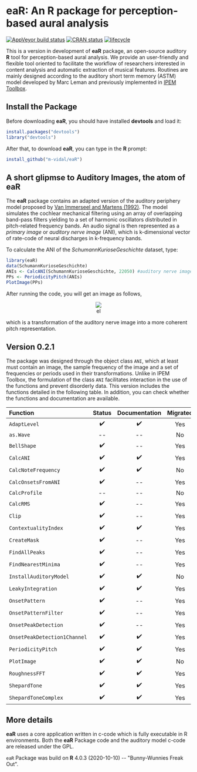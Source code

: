 # **eaR**: An R package for perception-based aural analysis
<!--- 
[![Travis-CI Build Status](https://travis-ci.org/FredHasselman/casnet.svg?branch=master)](https://travis-ci.org/FredHasselman/casnet)
-->
[![AppVeyor build status](https://ci.appveyor.com/api/projects/status/github/FredHasselman/casnet?branch=master&svg=true)](https://ci.appveyor.com/project/FredHasselman/casnet)
[![CRAN status](https://www.r-pkg.org/badges/version/casnet)](https://cran.r-project.org/package=casnet)
[![lifecycle](https://img.shields.io/badge/lifecycle-experimental-orange.svg)](https://www.tidyverse.org/lifecycle/#experimental)

This is a version in development of **eaR** package, an open-source auditory **R** tool for perception-based aural analysis. We provide an user-friendly and flexible tool oriented to facilitate the workflow of researchers interested in content analysis and automatic extraction of musical features. Routines are mainly designed according to the  auditory short term memory (ASTM) model developed by Marc Leman and previously implemented in [IPEM Toolbox](https://www.ugent.be/lw/kunstwetenschappen/ipem/en/research/projects/finishedprojects/ipem-toolbox.htm).  


## Install the Package
Before downloading **eaR**, you should have installed **devtools** and load it:

```R
install.packages("devtools")
library("devtools")
```

After that, to download **eaR**, you can type in the **R** prompt:

```R
install_github("m-vidal/eaR")
```
<!--- 
You will get a message confirming that your **eaR** Package has been installed correctly.
___
:exclamation: **Note for Mac users:**
Running the Auditory Model makes it necessary to give permissions to execute the file `.../Auditory_Model/ASTMunix`. To install correctly all dependecies, once the package is download type in the **R** prompt:

```R
library(eaR)
InstallAuditoryModel("mac")
```
(See: Auditory_Model/Readme.txt)
-->

## A short glipmse to Auditory Images, the atom of **eaR**
The **eaR**  package contains an adapted version of the auditory periphery model proposed by [Van Immerseel and Martens (1992)](https://asa.scitation.org/doi/10.1121/1.402840). The model simulates the cochlear mechanical filtering using an array of overlapping band-pass filters yielding to a set of harmonic oscillators distributed in pitch-related frequency bands. An audio signal is then represented as a *primary image* or *auditory nerve image* (ANI), which is k-dimensional vector of rate-code of neural discharges in k-frequency bands.

To calculate the ANI of the *SchumannKurioseGeschichte* dataset, type:

```R
library(eaR)
data(SchumannKurioseGeschichte)
ANIs <- CalcANI(SchumannKurioseGeschichte, 22050) #auditory nerve image
PPs <- PeriodicityPitch(ANIs)
PlotImage(PPs)
```

After running the code, you will get an image as follows,

<div align="center">
 <img src="https://github.com/m-vidal/eaR/blob/main/PP.jpeg"></a><br>el 
</div>

which is a transformation of the auditory nerve image into a more coherent pitch representation.

## Version 0.2.1

The package was designed through the object class `ANI`, which at least must contain an image, the sample frequency of the image and a set of frequencies or periods used in their transformations. Unlike in IPEM Toolbox, the formulation of the class `ANI`  facilitates interaction in the use of the functions and prevent disorderly data. This version includes the functions detailed in the following table. In addition, you can check whether the functions and documentation are available. 

Function | Status | Documentation | Migrated |
| :---  |  :---:  |  :---:  |  :---:  
`AdaptLevel` |:heavy_check_mark:|:heavy_check_mark:|Yes|
`as.Wave` |--|--|No|
`BellShape` |:heavy_check_mark:|--|Yes|
`CalcANI` |:heavy_check_mark:|:heavy_check_mark:|Yes|
`CalcNoteFrequency` |:heavy_check_mark:|:heavy_check_mark:|No|
`CalcOnsetsFromANI` |:heavy_check_mark:|--|Yes|
`CalcProfile` |--|--|No|
`CalcRMS` |:heavy_check_mark:|--|Yes|
`Clip` |:heavy_check_mark: |--|Yes |
`ContextualityIndex` |:heavy_check_mark: |:heavy_check_mark:|Yes|
`CreateMask` |:heavy_check_mark: |--|Yes|
`FindAllPeaks` |:heavy_check_mark:|--|Yes|
`FindNearestMinima` |:heavy_check_mark:|--|Yes|
`InstallAuditoryModel` |:heavy_check_mark:|:heavy_check_mark:|No|
`LeakyIntegration` |:heavy_check_mark: |:heavy_check_mark:|Yes|
`OnsetPattern` |:heavy_check_mark:|--|Yes|
`OnsetPatternFilter` |:heavy_check_mark:|--|Yes|
`OnsetPeakDetection` |:heavy_check_mark:|--|Yes|
`OnsetPeakDetection1Channel` |:heavy_check_mark:|:heavy_check_mark:|Yes|
`PeriodicityPitch` |:heavy_check_mark: |:heavy_check_mark:|Yes|
`PlotImage` |:heavy_check_mark:|:heavy_check_mark:|No|
`RoughnessFFT` |:heavy_check_mark:|:heavy_check_mark:|Yes|
`ShepardTone` |:heavy_check_mark:|:heavy_check_mark:|Yes|
`ShepardToneComplex` |:heavy_check_mark:|:heavy_check_mark:|Yes|

## More details
**eaR** uses a core application written in c-code which is fully executable in R environments. 
Both the **eaR** Package code and the auditory model c-code are released under the GPL.

`eaR` Package was build on **R** 4.0.3 (2020-10-10) -- "Bunny-Wunnies Freak Out".

[PPImage]: https://github.com/m-vidal/pv01/blob/master/PP.jpeg "Periodicity Pitch Image"

